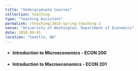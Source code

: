 ```yaml
---
title: "Undergraduate Courses"
collection: teaching
type: "Teaching Assistant"
permalink: /teaching/2015-spring-teaching-1
venue: "University of Washington, Department of Economics"
date: 2018-09-01
location: "Seattle, WA"
---
```


- #### Introduction to Microeconomics - ECON 200
- #### Introduction to Macroeconomics - ECON 201

